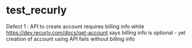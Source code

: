 # test_recurly
Defect 1 :  API to create account requires billing info while  https://dev.recurly.com/docs/get-account says billing info is optional - yet creation of account using API fails without billing info
